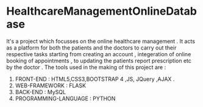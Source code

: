 # HealthcareManagementOnlineDatabase

It's a project which focusses on the online healthcare management .
It acts as a platform for both the patients and the doctors to carry out their respective tasks starting from creating an account , integeration of online booking of appointments , to updating the patients report prescription etc by the doctor .
The tools used in the making of this project are :
1) FRONT-END :
   HTML5,CSS3,BOOTSTRAP 4 ,JS, JQuery ,AJAX .
2) WEB-FRAMEWORK :
   FLASK
3) BACK-END :
   MySQL
4) PROGRAMMING-LANGUAGE :
   PYTHON 
